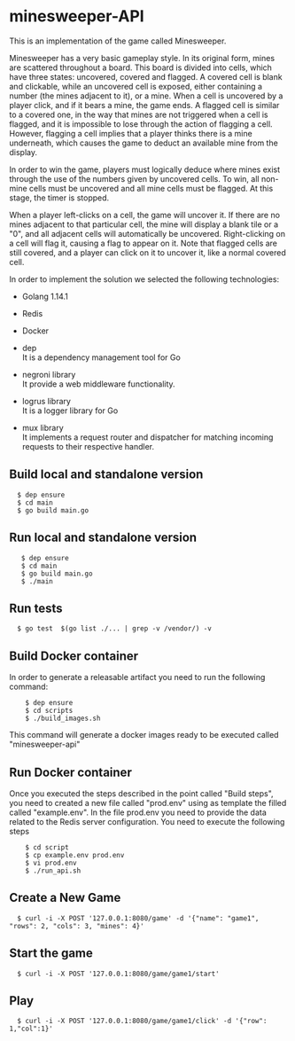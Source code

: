 # minesweeper-API

This is an implementation of the game called Minesweeper.

Minesweeper has a very basic gameplay style. In its original form, mines are scattered throughout a board. This board is divided into cells, which have three states: uncovered, covered and flagged. A covered cell is blank and clickable, while an uncovered cell is exposed, either containing a number (the mines adjacent to it), or a mine. When a cell is uncovered by a player click, and if it bears a mine, the game ends. A flagged cell is similar to a covered one, in the way that mines are not triggered when a cell is flagged, and it is impossible to lose through the action of flagging a cell. However, flagging a cell implies that a player thinks there is a mine underneath, which causes the game to deduct an available mine from the display.

In order to win the game, players must logically deduce where mines exist through the use of the numbers given by uncovered cells. To win, all non-mine cells must be uncovered and all mine cells must be flagged. At this stage, the timer is stopped.

When a player left-clicks on a cell, the game will uncover it. If there are no mines adjacent to that particular cell, the mine will display a blank tile or a "0", and all adjacent cells will automatically be uncovered. Right-clicking on a cell will flag it, causing a flag to appear on it. Note that flagged cells are still covered, and a player can click on it to uncover it, like a normal covered cell.


In order to implement the solution we selected the following technologies:

- Golang 1.14.1

- Redis

- Docker

- dep  
     It is a dependency management tool for Go
- negroni library  
    It provide a web middleware functionality. 
- logrus library  
    It is a logger library for Go
- mux library  
    It implements a request router and dispatcher for matching incoming requests to their respective handler.

## Build local and standalone version
 
```
  $ dep ensure
  $ cd main
  $ go build main.go
```

## Run local and standalone version

```
   $ dep ensure
   $ cd main
   $ go build main.go
   $ ./main
```

## Run tests

```
  $ go test  $(go list ./... | grep -v /vendor/) -v
```


## Build Docker container

In order to generate a releasable artifact you need to run the following command:

```
    $ dep ensure
    $ cd scripts  
    $ ./build_images.sh
```

This command will generate a docker images ready to be executed called "minesweeper-api" 

## Run Docker container

Once you executed the steps described in the point called "Build steps", you need to created a new file called
"prod.env" using as template the filled called "example.env". In the file prod.env you need to 
provide the data related to the Redis server configuration. 
You need to execute the following steps

```
    $ cd script 
    $ cp example.env prod.env
    $ vi prod.env
    $ ./run_api.sh
```

## Create a New Game

```
  $ curl -i -X POST '127.0.0.1:8080/game' -d '{"name": "game1", "rows": 2, "cols": 3, "mines": 4}'
```

## Start the game

```
  $ curl -i -X POST '127.0.0.1:8080/game/game1/start'
```

## Play

```
  $ curl -i -X POST '127.0.0.1:8080/game/game1/click' -d '{"row": 1,"col":1}'
```
